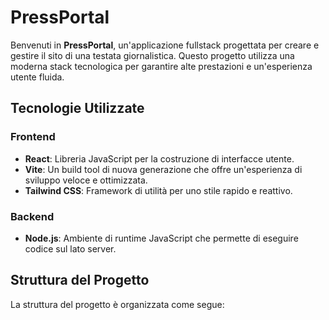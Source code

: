 # PressPortal

Benvenuti in **PressPortal**, un'applicazione fullstack progettata per creare e gestire il sito di una testata giornalistica. Questo progetto utilizza una moderna stack tecnologica per garantire alte prestazioni e un'esperienza utente fluida.

## Tecnologie Utilizzate

### Frontend
- **React**: Libreria JavaScript per la costruzione di interfacce utente.
- **Vite**: Un build tool di nuova generazione che offre un'esperienza di sviluppo veloce e ottimizzata.
- **Tailwind CSS**: Framework di utilità per uno stile rapido e reattivo.

### Backend
- **Node.js**: Ambiente di runtime JavaScript che permette di eseguire codice sul lato server.

## Struttura del Progetto

La struttura del progetto è organizzata come segue:

